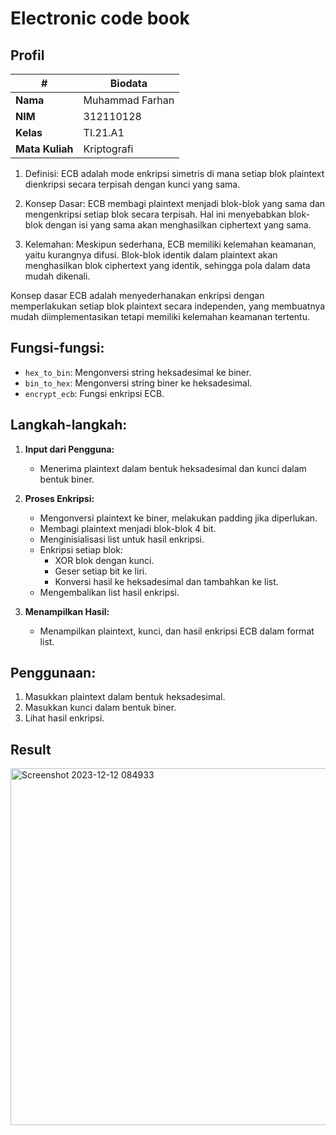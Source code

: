 # Electronic code book

## Profil
| #               | Biodata                      |
| --------------- | ---------------------------- |
| **Nama**        | Muhammad Farhan              |
| **NIM**         | 312110128                    |
| **Kelas**       | TI.21.A1                     |
| **Mata Kuliah** | Kriptografi                  |

1. Definisi: ECB adalah mode enkripsi simetris di mana setiap blok plaintext dienkripsi secara terpisah dengan kunci yang sama.
   
2. Konsep Dasar: ECB membagi plaintext menjadi blok-blok yang sama dan mengenkripsi setiap blok secara terpisah. Hal ini menyebabkan blok-blok dengan isi yang sama akan menghasilkan ciphertext yang sama.
   
3. Kelemahan: Meskipun sederhana, ECB memiliki kelemahan keamanan, yaitu kurangnya difusi. Blok-blok identik dalam plaintext akan menghasilkan blok ciphertext yang identik, sehingga pola dalam data mudah dikenali.

Konsep dasar ECB adalah menyederhanakan enkripsi dengan memperlakukan setiap blok plaintext secara independen, yang membuatnya mudah diimplementasikan tetapi memiliki kelemahan keamanan tertentu.

## Fungsi-fungsi:
- `hex_to_bin`: Mengonversi string heksadesimal ke biner.
- `bin_to_hex`: Mengonversi string biner ke heksadesimal.
- `encrypt_ecb`: Fungsi enkripsi ECB.

## Langkah-langkah:
1. **Input dari Pengguna:**
   - Menerima plaintext dalam bentuk heksadesimal dan kunci dalam bentuk biner.

2. **Proses Enkripsi:**
   - Mengonversi plaintext ke biner, melakukan padding jika diperlukan.
   - Membagi plaintext menjadi blok-blok 4 bit.
   - Menginisialisasi list untuk hasil enkripsi.
   - Enkripsi setiap blok:
     - XOR blok dengan kunci.
     - Geser setiap bit ke liri.
     - Konversi hasil ke heksadesimal dan tambahkan ke list.
   - Mengembalikan list hasil enkripsi.

3. **Menampilkan Hasil:**
   - Menampilkan plaintext, kunci, dan hasil enkripsi ECB dalam format list.

## Penggunaan:
1. Masukkan plaintext dalam bentuk heksadesimal.
2. Masukkan kunci dalam bentuk biner.
3. Lihat hasil enkripsi.

## Result

<img width="571" alt="Screenshot 2023-12-12 084933" src="https://github.com/farhanz17/Electronic_code_book-ecb-/assets/92637117/8f027ec5-041a-491d-960d-2d4aad78f78e">
